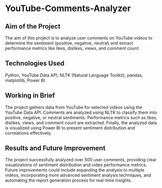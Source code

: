 # YouTube-Comments-Analyzer
## Aim of the Project
The aim of this project is to analyze user comments on YouTube videos to determine the sentiment (positive, negative, neutral) and extract performance metrics like likes, dislikes, views, and comment count.

## Technologies Used
Python,
YouTube Data API,
NLTK (Natural Language Toolkit),
pandas,
matplotlib,
Power BI.

## Working in Brief
The project gathers data from YouTube for selected videos using the YouTube Data API. Comments are analyzed using NLTK to classify them into positive, negative, or neutral sentiments. Performance metrics such as likes, dislikes, views, and comment count are extracted. Finally, the analyzed data is visualized using Power BI to present sentiment distribution and correlations effectively.

## Results and Future Improvement
The project successfully analyzed over 500 user comments, providing clear visualizations of sentiment distribution and video performance metrics. Future improvements could include expanding the analysis to multiple videos, incorporating more advanced sentiment analysis techniques, and automating the report generation process for real-time insights.
